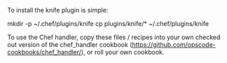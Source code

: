 To install the knife plugin is simple:

  mkdir -p ~/.chef/plugins/knife
  cp plugins/knife/* ~/.chef/plugins/knife

To use the Chef handler, copy these files / recipes into your own checked out 
version of the chef_handler cookbook (https://github.com/opscode-cookbooks/chef_handler/),
or roll your own cookbook.  
